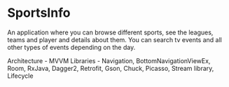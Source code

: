 # SportsInfo
An application where you can browse different sports, see the leagues, teams and player and details about them.
You can search tv events and all other types of events depending on the day.

Architecture - MVVM
Libraries - Navigation, BottomNavigationViewEx, Room, RxJava, Dagger2, Retrofit, Gson, Chuck, Picasso, Stream library, Lifecycle

